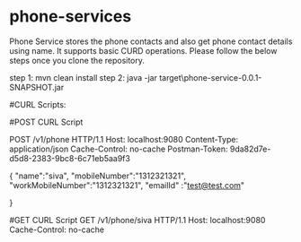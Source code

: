 # phone-services

Phone Service stores the phone contacts and also get phone contact details using name. It supports basic CURD operations.
Please follow the below steps once you clone the repository.

step 1:  mvn clean install
step 2: java -jar target\phone-service-0.0.1-SNAPSHOT.jar

#CURL Scripts:

#POST CURL Script

POST /v1/phone HTTP/1.1
Host: localhost:9080
Content-Type: application/json
Cache-Control: no-cache
Postman-Token: 9da82d7e-d5d8-2383-9bc8-6c71eb5aa9f3

{
	"name":"siva",
	"mobileNumber":"1312321321",
	"workMobileNumber":"1312321321",
	"emailId" :"test@test.com"
	
}

#GET CURL Script
GET /v1/phone/siva HTTP/1.1
Host: localhost:9080
Cache-Control: no-cache




